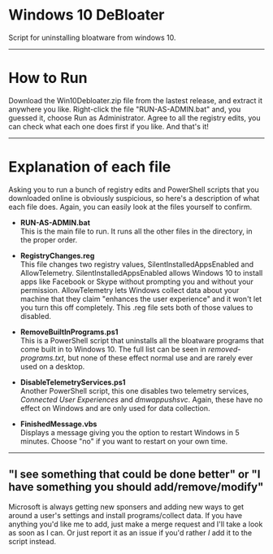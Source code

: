 # Windows 10 DeBloater
Script for uninstalling bloatware from windows 10.

--------------------------------------------------------------------------------------------

# How to Run
Download the Win10Debloater.zip file from the lastest release, and extract it anywhere you like. Right-click the file "RUN-AS-ADMIN.bat" and, you guessed it, choose Run as Administrator. Agree to all the registry edits, you can check what each one does first if you like. And that's it!

--------------------------------------------------------------------------------------------

# Explanation of each file
Asking you to run a bunch of registry edits and PowerShell scripts that you downloaded online is obviously suspicious, so here's a description of what each file does. Again, you can easily look at the files yourself to confirm.

* **RUN-AS-ADMIN.bat**  
This is the main file to run. It runs all the other files in the directory, in the proper order.

* **RegistryChanges.reg**  
This file changes two registry values, SilentInstalledAppsEnabled and AllowTelemetry. SilentInstalledAppsEnabled allows Windows 10 to install apps like Facebook or Skype without prompting you and without your permission. AllowTelemetry lets Windows collect data about your machine that they claim "enhances the user experience" and it won't let you turn this off completely. This .reg file sets both of those values to disabled.

* **RemoveBuiltInPrograms.ps1**  
This is a PowerShell script that uninstalls all the bloatware programs that come built in to Windows 10. The full list can be seen in *removed-programs.txt*, but none of these effect normal use and are rarely ever used on a desktop.

* **DisableTelemetryServices.ps1**  
Another PowerShell script, this one disables two telemetry services, *Connected User Experiences* and *dmwappushsvc*. Again, these have no effect on Windows and are only used for data collection.

* **FinishedMessage.vbs**  
Displays a message giving you the option to restart Windows in 5 minutes. Choose "no" if you want to restart on your own time.

--------------------------------------------------------------------------------------------

## "I see something that could be done better" or "I have something you should add/remove/modify"
Microsoft is always getting new sponsers and adding new ways to get around a user's settings and install programs/collect data. If you have anything you'd like me to add, just make a merge request and I'll take a look as soon as I can. Or just report it as an issue if you'd rather *I* add it to the script instead.
